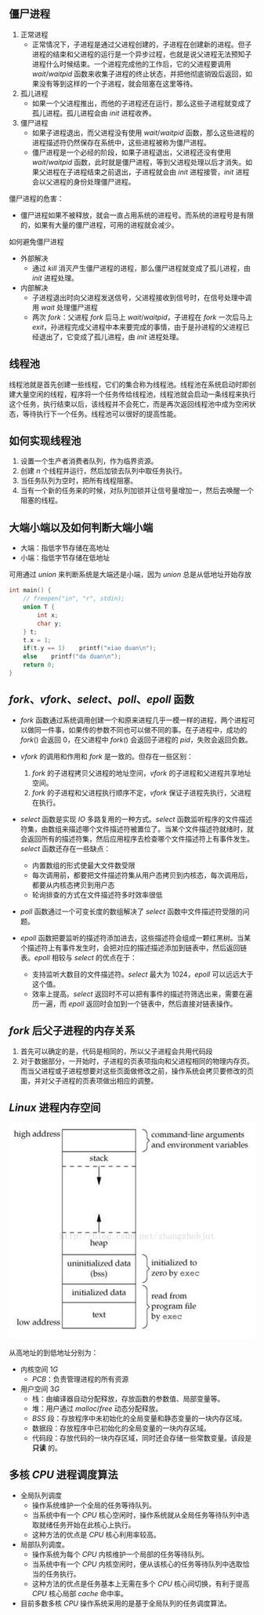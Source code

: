 ## 僵尸进程
1. 正常进程
   - 正常情况下，子进程是通过父进程创建的，子进程在创建新的进程。但子进程的结束和父进程的运行是一个异步过程，也就是说父进程无法预知子进程什么时候结束。一个进程完成他的工作后，它的父进程要调用 $wait/waitpid$ 函数来收集子进程的终止状态，并把他彻底销毁后返回，如果没有等到这样的一个子进程，就会阻塞在这里等待。
2. 孤儿进程
   - 如果一个父进程推出，而他的子进程还在运行，那么这些子进程就变成了孤儿进程。孤儿进程会由 $init$ 进程收养。
3. 僵尸进程
   - 如果子进程退出，而父进程没有使用 $wait/waitpid$ 函数，那么这些进程的进程描述符仍然保存在系统中，这些进程被称为僵尸进程。
   - 僵尸进程是一个必经的阶段，如果子进程退出，父进程还没有使用 $wait/waitpid$ 函数，此时就是僵尸进程，等到父进程处理以后才消失。如果父进程在子进程结束之前退出，子进程就会由 $init$ 进程接管，$init$ 进程会以父进程的身份处理僵尸进程。

僵尸进程的危害：
- 僵尸进程如果不被释放，就会一直占用系统的进程号。而系统的进程号是有限的，如果有大量的僵尸进程，可用的进程就会减少。

如何避免僵尸进程
- 外部解决
  - 通过 $kill$ 消灭产生僵尸进程的进程，那么僵尸进程就变成了孤儿进程，由 $init$ 进程处理。
- 内部解决
  - 子进程退出时向父进程发送信号，父进程接收到信号时，在信号处理中调用 $wait$ 处理僵尸进程
  - 两次 $fork$：父进程 $fork$ 后马上 $wait/waitpid$，子进程在 $fork$ 一次后马上 $exit$，孙进程完成父进程中本来要完成的事情，由于是孙进程的父进程已经退出了，它变成了孤儿进程，由 $init$ 进程处理。

## 线程池
线程池就是首先创建一些线程，它们的集合称为线程池。线程池在系统启动时即创建大量空闲的线程，程序将一个任务传给线程池，线程池就会启动一条线程来执行这个任务，执行结束以后，该线程并不会死亡，而是再次返回线程池中成为空闲状态，等待执行下一个任务。线程池可以很好的提高性能。

## 如何实现线程池
1. 设置一个生产者消费者队列，作为临界资源。
2. 创建 $n$ 个线程并运行，然后加锁去队列中取任务执行。
3. 当任务队列为空时，把所有线程阻塞。
4. 当有一个新的任务来的时候，对队列加锁并让信号量增加一，然后去唤醒一个阻塞的线程。

## 大端小端以及如何判断大端小端
- 大端：指低字节存储在高地址
- 小端：指低字节存储在低地址

可用通过 $union$ 来判断系统是大端还是小端，因为 $union$ 总是从低地址开始存放
```cpp
int main() {
	// freopen("in", "r", stdin);
	union T {
		int x;
		char y;
	} t;
	t.x = 1;
	if(t.y == 1)	printf("xiao duan\n");
	else	printf("da duan\n");
	return 0;
}
```

## $fork、vfork、select、poll、epoll$ 函数
- $fork$ 函数通过系统调用创建一个和原来进程几乎一模一样的进程，两个进程可以做同一件事，如果传的参数不同也可以做不同的事。在子进程中，成功的 $fork()$ 会返回 $0$，在父进程中 $fork()$ 会返回子进程的 $pid$，失败会返回负数。

- $vfork$ 的调用和作用和 $fork$ 是一致的。但存在一些区别：
  1. $fork$ 的子进程拷贝父进程的地址空间，$vfork$ 的子进程和父进程共享地址空间。
  2. $fork$ 的子进程和父进程执行顺序不定，$vfork$ 保证子进程先执行，父进程在执行。

- $select$ 函数是实现 $IO$ 多路复用的一种方式。$select$ 函数监听程序的文件描述符集，由数组来描述哪个文件描述符被置位了。当某个文件描述符就绪时，就会返回所有的描述符集，然后应用程序去检查哪个文件描述符上有事件发生。$select$ 函数还存在一些缺点：
  - 内置数组的形式使最大文件数受限
  - 每次调用前，都要把文件描述符集从用户态拷贝到内核态，每次调用后，都要从内核态拷贝到用户态
  - 轮询排查的方式在文件描述符多时效率很低

- $poll$ 函数通过一个可变长度的数组解决了 $select$ 函数中文件描述符受限的问题。

- $epoll$ 函数把要监听的描述符添加进去，这些描述符会组成一颗红黑树。当某个描述符上有事件发生时，会把对应的描述描述添加到链表中，然后返回链表。$epoll$ 相较与 $select$ 的优点在于：
   - 支持监听大数目的文件描述符。$select$ 最大为 $1024$，$epoll$ 可以远远大于这个值。
   - 效率上提高。$select$ 返回时不可以把有事件的描述符筛选出来，需要在遍历一遍，而 $epoll$ 返回时会加到一个链表中，然后直接对链表操作。

## $fork$ 后父子进程的内存关系
1. 首先可以确定的是，代码是相同的，所以父子进程会共用代码段
2. 对于数据部分，一开始时，子进程的页表项指向和父进程相同的物理内存页。而当父进程或子进程想要对这些页面做修改之前，操作系统会拷贝要修改的页面，并对父子进程的页表项做出相应的调整。

## $Linux$ 进程内存空间
![](进程内存空间.jpg)

从高地址的到低地址分别为：
- 内核空间 $1G$
  - $PCB$：负责管理进程的所有资源
- 用户空间 $3G$
  - 栈：由编译器自动分配释放，存放函数的参数值、局部变量等。
  - 堆：用户通过 $malloc/free$ 动态分配释放。
  - $BSS$ 段：存放程序中未初始化的全局变量和静态变量的一块内存区域。
  - 数据段：存放程序中已初始化的全局变量的一块内存区域。
  - 代码段：存放代码的一块内存区域，同时还会存储一些常数变量。该段是 **只读** 的。

## 多核 $CPU$ 进程调度算法
- 全局队列调度
  - 操作系统维护一个全局的任务等待队列。
  - 当系统中有一个 $CPU$ 核心空闲时，操作系统就从全局任务等待队列中选取就绪任务开始在此核心上执行。
  - 这种方法的优点是 $CPU$ 核心利用率较高。
- 局部队列调度。
  - 操作系统为每个 $CPU$ 内核维护一个局部的任务等待队列。
  - 当系统中有一个 $CPU$ 内核空闲时，便从该核心的任务等待队列中选取恰当的任务执行。
  - 这种方法的优点是任务基本上无需在多个 $CPU$ 核心间切换，有利于提高 $CPU$ 核心局部 $cache$ 命中率。
- 目前多数多核 $CPU$ 操作系统采用的是基于全局队列的任务调度算法。